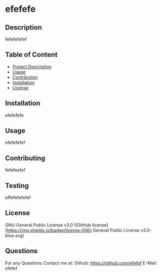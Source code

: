 # efefefe

 ## Description
  fefefefefef

  ## Table of Content
  - [Project Description](#Description)
  - [Usage](#Usage)
  - [Contribution](#Contribution)
  - [Installation](#Installation)
  - [License](#License)

  ## Installation
  efefefefe

  ## Usage
  efefefefef

  ## Contributing
  fefefeefef

  ## Testing
  effefefefefef

  ## License
  GNU General Public License v3.0
  ![GitHub license](https://img.shields.io/badge/license-GNU General Public License v3.0-blue.svg)

  ## Questions
  For any Questions Contact me at:
  Github: https://github.com/efefef
  E-Mail: efefef

